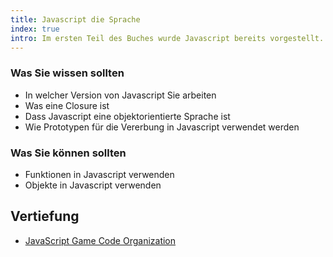 ```yaml
--- 
title: Javascript die Sprache
index: true
intro: Im ersten Teil des Buches wurde Javascript bereits vorgestellt.  Nun wollen wir uns genauer mit Javascript als Programmiersprache beschäftigen.
---
```




### Was Sie wissen sollten
* In welcher Version von Javascript Sie arbeiten
* Was eine Closure ist
* Dass Javascript eine objektorientierte Sprache ist
* Wie Prototypen für die Vererbung in Javascript verwendet werden


### Was Sie können sollten
* Funktionen in Javascript verwenden
* Objekte in Javascript verwenden



## Vertiefung
* [JavaScript Game Code Organization](http://buildnewgames.com/js-game-code-org/)
